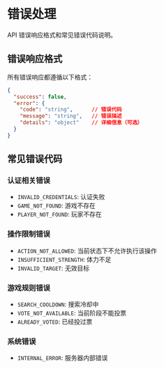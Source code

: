 # 错误处理

API 错误响应格式和常见错误代码说明。

## 错误响应格式

所有错误响应都遵循以下格式：

```json
{
  "success": false,
  "error": {
    "code": "string",      // 错误代码
    "message": "string",   // 错误描述
    "details": "object"    // 详细信息（可选）
  }
}
```

## 常见错误代码

### 认证相关错误
- `INVALID_CREDENTIALS`: 认证失败
- `GAME_NOT_FOUND`: 游戏不存在
- `PLAYER_NOT_FOUND`: 玩家不存在

### 操作限制错误
- `ACTION_NOT_ALLOWED`: 当前状态下不允许执行该操作
- `INSUFFICIENT_STRENGTH`: 体力不足
- `INVALID_TARGET`: 无效目标

### 游戏规则错误
- `SEARCH_COOLDOWN`: 搜索冷却中
- `VOTE_NOT_AVAILABLE`: 当前阶段不能投票
- `ALREADY_VOTED`: 已经投过票

### 系统错误
- `INTERNAL_ERROR`: 服务器内部错误
